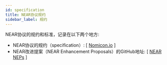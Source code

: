 ```yaml
---
id: specification
title: NEAR协议规约
sidebar_label: 规约
---
```


NEAR协议的规约和标准，记录在以下两个地方:

- NEAR协议的规约（specification）: [ [Nomicon.io](https://nomicon.io) ] 
- NEAR改进提案（NEAR Enhancement Proposals）的GitHub地址: [ [NEAR NEPs](https://github.com/near/NEPs) ]
